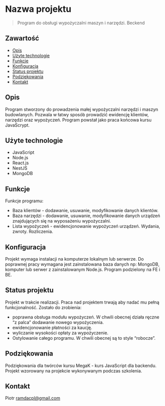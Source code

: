 # Nazwa projektu
> Program do obsługi wypożyczalni maszyn i narzędzi.
> Beckend

## Zawartość
* [Opis](#opis)
* [Użyte technologie](#użyte-technologie)
* [Funkcje](#funkcje)
* [Konfiguracja](#konfiguracja)
* [Status projektu](#status-projektu)
* [Podziękowania](#podziękowania)
* [Kontakt](#kontakt)

## Opis
Program stworzony do prowadzenia małej wypożyczalni narzędzi i maszyn budowlanych. Pozwala w łatwy sposób prowadzić ewidencję klientów, narzędzi oraz wypożyczeń. 
Program powstał jako praca końcowa kursu JavaScrypt. 

## Użyte technologie
- JavaScript
- Node.js
- React.js
- NestJS
- MongoDB

## Funkcje
Funkcje programu: 
* Baza klientów - dodawanie, usuwanie, modyfikowanie danych klientów. 
* Baza narzędzi - dodawanie, usuwanie, modyfikowanie danych urządzeń znajdujących się na wyposażeniu wypożyczalni.
* Lista wypożyczeń - ewidencjonowanie wypożyczeń urządzeń. Wydania, zwroty. Rozliczenia.  

## Konfiguracja
Projekt wymaga instalacji na komputerze lokalnym lub serwerze. Do poprawnej pracy wymagana jest zainstalowana baza danych np: MongoDB, komputer lub serwer z zainstalowanym Node.js.
Program podzielony na FE i BE. 

## Status projektu
Projekt w trakcie realizacji. Praca nad projektem trwają aby nadać mu pełną funkcjonalność.
Zostało do zrobienia:
* poprawna obsługa modułu wypożyczeń. W chwili obecnej działa ręczne “z palca” dodawanie nowego wypożyczenia. 
* ewidencjonowanie płatności za kaucję.
* wyliczanie wysokości opłaty za wypożyczenie. 
* Ostylowanie całego programu. W chwili obecnej są to style “robocze”.

## Podziękowania
Podziękowania dla twórców kursu MegaK - kurs JavaScript dla backendu.
Projekt wzorowany na projekcie wykonywanym podczas szkolenia. 

## Kontakt
Piotr ramdacpl@gmail.com
